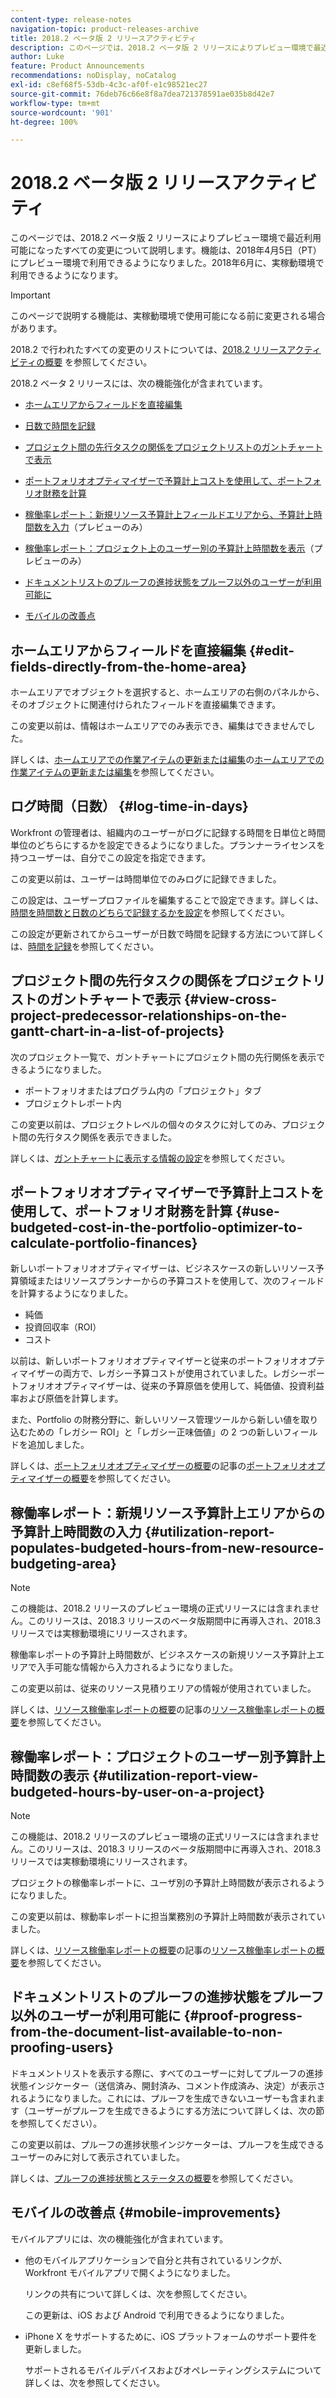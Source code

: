 ```yaml
---
content-type: release-notes
navigation-topic: product-releases-archive
title: 2018.2 ベータ版 2 リリースアクティビティ
description: このページでは、2018.2 ベータ版 2 リリースによりプレビュー環境で最近利用可能になったすべての変更について説明します。機能は、2018年4月5日（PT）にプレビュー環境で利用できるようになりました。2018年6月に、実稼動環境で利用できるようになります。
author: Luke
feature: Product Announcements
recommendations: noDisplay, noCatalog
exl-id: c8ef68f5-53db-4c3c-af0f-e1c98521ec27
source-git-commit: 76deb76c66e8f8a7dea721378591ae035b8d42e7
workflow-type: tm+mt
source-wordcount: '901'
ht-degree: 100%

---
```


# 2018.2 ベータ版 2 リリースアクティビティ

このページでは、2018.2 ベータ版 2 リリースによりプレビュー環境で最近利用可能になったすべての変更について説明します。機能は、2018年4月5日（PT）にプレビュー環境で利用できるようになりました。2018年6月に、実稼動環境で利用できるようになります。

>[!IMPORTANT]
>
>このページで説明する機能は、実稼動環境で使用可能になる前に変更される場合があります。

2018.2 で行われたすべての変更のリストについては、[2018.2 リリースアクティビティの概要](../../../../product-announcements/product-releases/quarterly-release-archive/2018.2-release-activity/2018.2-release-activity-overview.md) を参照してください。

2018.2 ベータ 2 リリースには、次の機能強化が含まれています。

* [ホームエリアからフィールドを直接編集](#edit-fields-directly-from-the-home-area)
* [日数で時間を記録](#log-time-in-days)
* [プロジェクト間の先行タスクの関係をプロジェクトリストのガントチャートで表示](#view-cross-project-predecessor-relationships-on-the-gantt-chart-in-a-list-of-projects)
* [ポートフォリオオプティマイザーで予算計上コストを使用して、ポートフォリオ財務を計算](#use-budgeted-cost-in-the-portfolio-optimizer-to-calculate-portfolio-finances)
* [稼働率レポート：新規リソース予算計上フィールドエリアから、予算計上時間数を入力](#utilization-report-populates-budgeted-hours-from-new-resource-budgeting-area)（プレビューのみ）

* [稼働率レポート：プロジェクト上のユーザー別の予算計上時間数を表示](#utilization-report-view-budgeted-hours-by-user-on-a-project)（プレビューのみ）

* [ドキュメントリストのプルーフの進捗状態をプルーフ以外のユーザーが利用可能に](#proof-progress-from-the-document-list-available-to-non-proofing-users)
* [モバイルの改善点](#mobile-improvements)

## ホームエリアからフィールドを直接編集 {#edit-fields-directly-from-the-home-area}

ホームエリアでオブジェクトを選択すると、ホームエリアの右側のパネルから、そのオブジェクトに関連付けられたフィールドを直接編集できます。 

この変更以前は、情報はホームエリアでのみ表示でき、編集はできませんでした。

詳しくは、[ホームエリアでの作業アイテムの更新または編集](../../../../workfront-basics/using-home/using-the-home-area/update-and-edit-work-item-home.md)の[ホームエリアでの作業アイテムの更新または編集](../../../../workfront-basics/using-home/using-the-home-area/update-and-edit-work-item-home.md)を参照してください。

## ログ時間（日数） {#log-time-in-days}

Workfront の管理者は、組織内のユーザーがログに記録する時間を日単位と時間単位のどちらにするかを設定できるようになりました。プランナーライセンスを持つユーザーは、自分でこの設定を指定できます。

この変更以前は、ユーザーは時間単位でのみログに記録できました。

この設定は、ユーザープロファイルを編集することで設定できます。詳しくは、[時間を時間数と日数のどちらで記録するかを設定](../../../../timesheets/config-timesheet-prefs/config-time-logged-hrs-days.md)を参照してください。

この設定が更新されてからユーザーが日数で時間を記録する方法について詳しくは、[時間を記録](../../../../timesheets/create-and-manage-timesheets/log-time.md)を参照してください。

## プロジェクト間の先行タスクの関係をプロジェクトリストのガントチャートで表示 {#view-cross-project-predecessor-relationships-on-the-gantt-chart-in-a-list-of-projects}

次のプロジェクト一覧で、ガントチャートにプロジェクト間の先行関係を表示できるようになりました。

* ポートフォリオまたはプログラム内の「プロジェクト」タブ
* プロジェクトレポート内

この変更以前は、プロジェクトレベルの個々のタスクに対してのみ、プロジェクト間の先行タスク関係を表示できました。

詳しくは、[ガントチャートに表示する情報の設定](../../../../manage-work/gantt-chart/use-the-gantt-chart/configure-info-on-gantt-chart.md)を参照してください。

## ポートフォリオオプティマイザーで予算計上コストを使用して、ポートフォリオ財務を計算 {#use-budgeted-cost-in-the-portfolio-optimizer-to-calculate-portfolio-finances}

新しいポートフォリオオプティマイザーは、ビジネスケースの新しいリソース予算領域またはリソースプランナーからの予算コストを使用して、次のフィールドを計算するようになりました。

* 純価
* 投資回収率（ROI）
* コスト

以前は、新しいポートフォリオオプティマイザーと従来のポートフォリオオプティマイザーの両方で、レガシー予算コストが使用されていました。レガシーポートフォリオオプティマイザーは、従来の予算原価を使用して、純価値、投資利益率および原価を計算します。

また、Portfolio の財務分野に、新しいリソース管理ツールから新しい値を取り込むための「レガシー ROI」と「レガシー正味価値」の 2 つの新しいフィールドを追加しました。

詳しくは、[ポートフォリオオプティマイザーの概要](../../../../manage-work/portfolios/portfolio-optimizer/portfolio-optimizer-overview.md)の記事の[ポートフォリオオプティマイザーの概要](../../../../manage-work/portfolios/portfolio-optimizer/portfolio-optimizer-overview.md)を参照してください。

## 稼働率レポート：新規リソース予算計上エリアからの予算計上時間数の入力 {#utilization-report-populates-budgeted-hours-from-new-resource-budgeting-area}

>[!NOTE]
>
この機能は、2018.2 リリースのプレビュー環境の正式リリースには含まれません。このリリースは、2018.3 リリースのベータ版期間中に再導入され、2018.3 リリースでは実稼動環境にリリースされます。 

稼働率レポートの予算計上時間数が、ビジネスケースの新規リソース予算計上エリアで入手可能な情報から入力されるようになりました。

この変更以前は、従来のリソース見積りエリアの情報が使用されていました。

詳しくは、[リソース稼働率レポートの概要](../../../../reports-and-dashboards/reports/using-built-in-reports/resource-utilization-report.md)の記事の[リソース稼働率レポートの概要](../../../../reports-and-dashboards/reports/using-built-in-reports/resource-utilization-report.md)を参照してください。

## 稼働率レポート：プロジェクトのユーザー別予算計上時間数の表示 {#utilization-report-view-budgeted-hours-by-user-on-a-project}

>[!NOTE]
>
この機能は、2018.2 リリースのプレビュー環境の正式リリースには含まれません。このリリースは、2018.3 リリースのベータ版期間中に再導入され、2018.3 リリースでは実稼動環境にリリースされます。 

プロジェクトの稼働率レポートに、ユーザ別の予算計上時間数が表示されるようになりました。

この変更以前は、稼動率レポートに担当業務別の予算計上時間数が表示されていました。 

詳しくは、[リソース稼働率レポートの概要](../../../../reports-and-dashboards/reports/using-built-in-reports/resource-utilization-report.md)の記事の[リソース稼働率レポートの概要](../../../../reports-and-dashboards/reports/using-built-in-reports/resource-utilization-report.md)を参照してください。

## ドキュメントリストのプルーフの進捗状態をプルーフ以外のユーザーが利用可能に {#proof-progress-from-the-document-list-available-to-non-proofing-users}

ドキュメントリストを表示する際に、すべてのユーザーに対してプルーフの進捗状態インジケーター（送信済み、開封済み、コメント作成済み、決定）が表示されるようになりました。これには、プルーフを生成できないユーザーも含まれます（ユーザーがプルーフを生成できるようにする方法について詳しくは、次の節を参照してください）。

この変更以前は、プルーフの進捗状態インジケーターは、プルーフを生成できるユーザーのみに対して表示されていました。

詳しくは、[プルーフの進捗状態とステータスの概要](../../../../review-and-approve-work/proofing/proofing-overview/view-progress-status-proof.md)を参照してください。

## モバイルの改善点 {#mobile-improvements}

モバイルアプリには、次の機能強化が含まれています。

* 他のモバイルアプリケーションで自分と共有されているリンクが、Workfront モバイルアプリで開くようになりました。

  リンクの共有について詳しくは、次を参照してください。

  この更新は、iOS および Android で利用できるようになりました。

* iPhone X をサポートするために、iOS プラットフォームのサポート要件を更新しました。

  サポートされるモバイルデバイスおよびオペレーティングシステムについて詳しくは、次を参照してください。 
